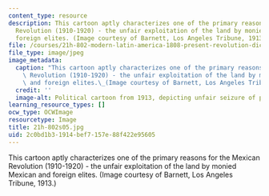 ```yaml
---
content_type: resource
description: This cartoon aptly characterizes one of the primary reasons for the Mexican
  Revolution (1910-1920) - the unfair exploitation of the land by monied Mexican and
  foreign elites. (Image courtesy of Barnett, Los Angeles Tribune, 1913.)
file: /courses/21h-802-modern-latin-america-1808-present-revolution-dictatorship-democracy-spring-2005/2c0bd1b31914bef7157e88f422e95605_21h-802s05.jpg
file_type: image/jpeg
image_metadata:
  caption: "This cartoon aptly characterizes one of the primary reasons for the Mexican\
    \ Revolution (1910-1920) - the unfair exploitation of the land by monied Mexican\
    \ and foreign elites.\_(Image courtesy of Barnett, Los Angeles Tribune, 1913.)"
  credit: ''
  image-alt: Political cartoon from 1913, depicting unfair seizure of property.
learning_resource_types: []
ocw_type: OCWImage
resourcetype: Image
title: 21h-802s05.jpg
uid: 2c0bd1b3-1914-bef7-157e-88f422e95605
---
```

This cartoon aptly characterizes one of the primary reasons for the Mexican Revolution (1910-1920) - the unfair exploitation of the land by monied Mexican and foreign elites. (Image courtesy of Barnett, Los Angeles Tribune, 1913.)

